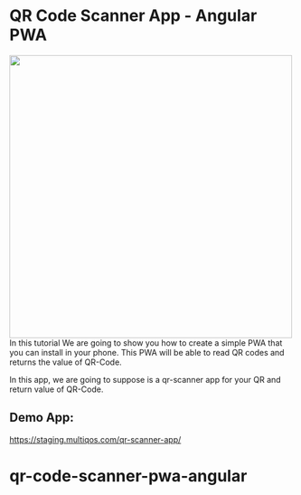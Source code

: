 # QR Code Scanner App - Angular PWA
<img src="https://thepracticaldev.s3.amazonaws.com/i/5ndxi8aukjrw09ot2o8t.png" width="500px" />
<br/>
In this tutorial We are going to show you how to create a simple PWA that you can install in your phone. This PWA will be able to read QR codes and returns the value of QR-Code.  


In this app, we are going to suppose is a qr-scanner app for your QR and return value of QR-Code.

## Demo App:
https://staging.multiqos.com/qr-scanner-app/
# qr-code-scanner-pwa-angular

